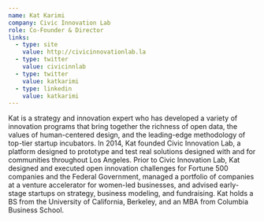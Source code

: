 ```yaml
---
name: Kat Karimi
company: Civic Innovation Lab
role: Co-Founder & Director
links:
  - type: site
    value: http://civicinnovationlab.la
  - type: twitter
    value: civicinnlab
  - type: twitter
    value: katkarimi
  - type: linkedin
    value: katkarimi
---
```


Kat is a strategy and innovation expert who has developed a variety of innovation programs that bring together the richness of open data, the values of human-centered design, and the leading-edge methodology of top-tier startup incubators. In 2014, Kat founded Civic Innovation Lab, a platform designed to prototype and test real solutions designed with and for communities throughout Los Angeles. Prior to Civic Innovation Lab, Kat designed and executed open innovation challenges for Fortune 500 companies and the Federal Government, managed a portfolio of companies at a venture accelerator for women-led businesses, and advised early-stage startups on strategy, business modeling, and fundraising. Kat holds a BS from the University of California, Berkeley, and an MBA from Columbia Business School.
